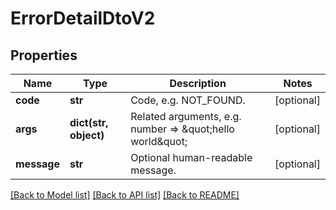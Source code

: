 # ErrorDetailDtoV2

## Properties
Name | Type | Description | Notes
------------ | ------------- | ------------- | -------------
**code** | **str** | Code, e.g. NOT_FOUND. | [optional] 
**args** | **dict(str, object)** | Related arguments, e.g. number &#x3D;&gt; \&quot;hello world\&quot; | [optional] 
**message** | **str** | Optional human-readable message. | [optional] 

[[Back to Model list]](../README.md#documentation-for-models) [[Back to API list]](../README.md#documentation-for-api-endpoints) [[Back to README]](../README.md)


